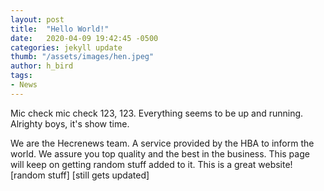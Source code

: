 ```yaml
---
layout: post
title:  "Hello World!"
date:   2020-04-09 19:42:45 -0500
categories: jekyll update
thumb: "/assets/images/hen.jpeg"
author: h_bird
tags:
- News
---
```

Mic check mic check 123, 123. Everything seems to be up and running. Alrighty boys, it's show time.

We are the Hecrenews team. A service provided by the HBA to inform the world. We assure you top quality and the best in the business. This page will keep on getting random stuff added to it. This is a great website!
[random stuff] [still gets updated]
